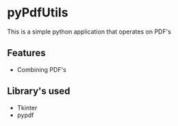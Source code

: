
# pyPdfUtils

This is a simple python application that operates on PDF's


## Features

- Combining PDF's 


## Library's used
- Tkinter 
- pypdf